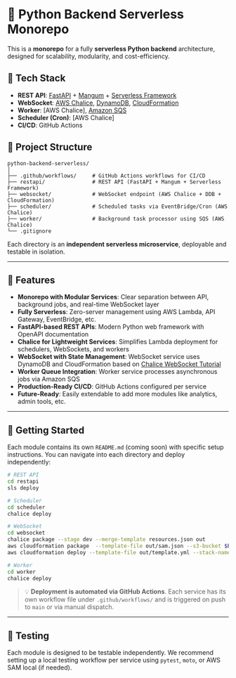 # 🐍 Python Backend Serverless Monorepo

This is a **monorepo** for a fully **serverless Python backend** architecture, designed for scalability, modularity, and cost-efficiency.

## 🔧 Tech Stack

* **REST API**: [FastAPI](https://fastapi.tiangolo.com/) + [Mangum](https://mangum.fastapiexpert.com/) + [Serverless Framework](https://www.serverless.com/)
* **WebSocket**: [AWS Chalice](https://aws.github.io/chalice/tutorials/wschat.html), [DynamoDB](https://docs.aws.amazon.com/amazondynamodb/latest/developerguide/Introduction.html), [CloudFormation](https://docs.aws.amazon.com/AWSCloudFormation/latest/UserGuide/Welcome.html)
* **Worker**: \[AWS Chalice], [Amazon SQS](https://aws.amazon.com/sqs/)
* **Scheduler (Cron)**: \[AWS Chalice]
* **CI/CD**: GitHub Actions

## 📁 Project Structure

```
python-backend-serverless/
│
├── .github/workflows/     # GitHub Actions workflows for CI/CD
├── restapi/               # REST API (FastAPI + Mangum + Serverless Framework)
├── websocket/             # WebSocket endpoint (AWS Chalice + DDB + CloudFormation)
├── scheduler/             # Scheduled tasks via EventBridge/Cron (AWS Chalice)
├── worker/                # Background task processor using SQS (AWS Chalice)
└── .gitignore
```

Each directory is an **independent serverless microservice**, deployable and testable in isolation.

---

## 🧹 Features

* **Monorepo with Modular Services**: Clear separation between API, background jobs, and real-time WebSocket layer
* **Fully Serverless**: Zero-server management using AWS Lambda, API Gateway, EventBridge, etc.
* **FastAPI-based REST APIs**: Modern Python web framework with OpenAPI documentation
* **Chalice for Lightweight Services**: Simplifies Lambda deployment for schedulers, WebSockets, and workers
* **WebSocket with State Management**: WebSocket service uses DynamoDB and CloudFormation based on [Chalice WebSocket Tutorial](https://aws.github.io/chalice/tutorials/wschat.html)
* **Worker Queue Integration**: Worker service processes asynchronous jobs via Amazon SQS
* **Production-Ready CI/CD**: GitHub Actions configured per service
* **Future-Ready**: Easily extendable to add more modules like analytics, admin tools, etc.

---

## 🚀 Getting Started

Each module contains its own `README.md` (coming soon) with specific setup instructions.
You can navigate into each directory and deploy independently:

```bash
# REST API
cd restapi
sls deploy

# Scheduler
cd scheduler
chalice deploy

# WebSocket
cd websocket
chalice package --stage dev --merge-template resources.json out
aws cloudformation package  --template-file out/sam.json --s3-bucket $BUCKET --output-template-file out/template.yml
aws cloudformation deploy --template-file out/template.yml --stack-name ChaliceChat --capabilities CAPABILITY_IAM

# Worker
cd worker
chalice deploy
```

> 💡 **Deployment is automated via GitHub Actions**. Each service has its own workflow file under `.github/workflows/` and is triggered on push to `main` or via manual dispatch.

---

## 🧪 Testing

Each module is designed to be testable independently.
We recommend setting up a local testing workflow per service using `pytest`, `moto`, or AWS SAM local (if needed).
